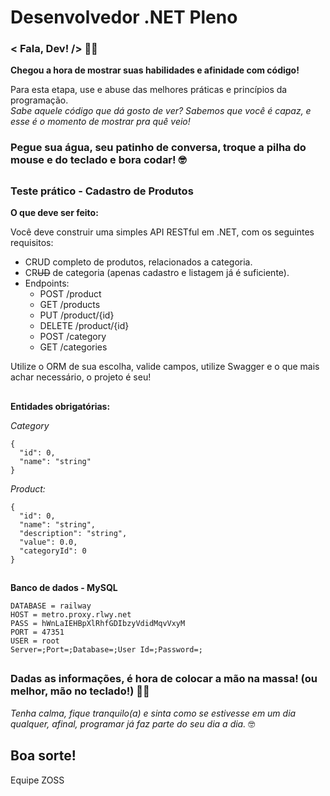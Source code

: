 # Desenvolvedor .NET Pleno

### < Fala, Dev! /> :technologist:

**Chegou a hora de mostrar suas habilidades e afinidade com código!**

Para esta etapa, use e abuse das melhores práticas e princípios da programação.  
_Sabe aquele código que dá gosto de ver? Sabemos que você é capaz, e esse é o momento de mostrar pra quê veio!_

### Pegue sua água, seu patinho de conversa, troque a pilha do mouse e do teclado e **bora codar**! :nerd_face:	
##

### Teste prático - Cadastro de Produtos

**O que deve ser feito:**  

Você deve construir uma simples API RESTful em .NET, com os seguintes requisitos:
* CRUD completo de produtos, relacionados a categoria.
* CR~~UD~~ de categoria (apenas cadastro e listagem já é suficiente).
* Endpoints:  
  - POST /product
  - GET /products
  - PUT /product/{id}
  - DELETE /product/{id}
  - POST /category
  - GET /categories

Utilize o ORM de sua escolha, valide campos, utilize Swagger e o que mais achar necessário, o projeto é seu!
##
**Entidades obrigatórias:**  

_Category_
```
{
  "id": 0,
  "name": "string"
}
```

_Product:_
```
{
  "id": 0,
  "name": "string",
  "description": "string",
  "value": 0.0,
  "categoryId": 0
}
```
##
**Banco de dados - MySQL**

```
DATABASE = railway
HOST = metro.proxy.rlwy.net
PASS = hWnLaIEHBpXlRhfGDIbzyVdidMqvVxyM
PORT = 47351
USER = root
Server=;Port=;Database=;User Id=;Password=;
```
##
### Dadas as informações, é hora de colocar a mão na massa! (ou melhor, mão no teclado!) :technologist:

_Tenha calma, fique tranquilo(a) e sinta como se estivesse em um dia qualquer, afinal, programar já faz parte do seu dia a dia._ :nerd_face:  
## Boa sorte!
Equipe ZOSS
